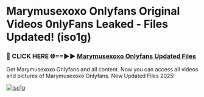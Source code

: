 # Marymusexoxo Onlyfans Original Videos 0nlyFans Leaked - Files Updated! (iso1g)

<h3>🔴 CLICK HERE 🌐==►► <a href="https://tinyurl.com/ehrbuxhb" rel="nofollow">Marymusexoxo Onlyfans Updated Files</a></h3>

Get Marymusexoxo Onlyfans and all content. Now you can access all videos and pictures of Marymusexoxo Onlyfans. New Updated Files 2025!

[![iso1g](https://i.imgur.com/lVYEuWS.gif)](https://tinyurl.com/ehrbuxhb)
